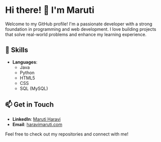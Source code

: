 # Hi there! 👋 I'm Maruti

Welcome to my GitHub profile! I'm a passionate developer with a strong foundation in programming and web development. I love building projects that solve real-world problems and enhance my learning experience.

## 🌱 Skills

- **Languages**: 
  - Java
  - Python
  - HTML5
  - CSS
  - SQL (MySQL)


## 📫 Get in Touch

- **LinkedIn**: [Maruti Haravi](www.linkedin.com/in/maruti-haravi-b124b827b)
- **Email**: [haravimaruti.com](mailto:haravimaruti@gmail.com)

Feel free to check out my repositories and connect with me!
